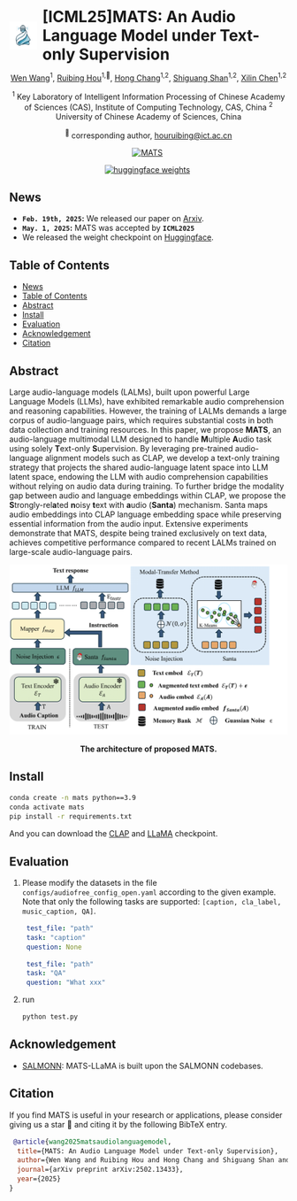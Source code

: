 <div align="center">
<div style="display: flex; align-items: center; justify-content: center;">
    <!-- Left: Logo and MATS -->
    <div style="display: flex; align-items: center; margin-right: 20px; text-align: left;">
        <img src="./asset/mat.png" alt="Logo" style="width: 50px; height: 50px; margin-right: 10px;"/>
        <h1 style="margin: 0;">[ICML25]MATS: An Audio Language Model under Text-only Supervision</h1>
    </div>
</div>

[Wen Wang](https://github.com/wangwen-banban)<sup>1</sup>, [Ruibing Hou](https://scholar.google.com/citations?user=VfS4cisAAAAJ&hl=zh-CN&oi=ao)<sup>1,:email:</sup>, [Hong Chang](https://scholar.google.com/citations?user=LX6MnNsAAAAJ&hl=zh-CN)<sup>1,2</sup>, [Shiguang Shan](https://scholar.google.com/citations?user=Vkzd7MIAAAAJ&hl=zh-CN)<sup>1,2</sup>, [Xilin Chen](https://scholar.google.com/citations?user=vVx2v20AAAAJ&hl=zh-CN)<sup>1,2</sup>

<sup>1</sup> Key Laboratory of Intelligent Information Processing of Chinese Academy of Sciences (CAS), Institute of Computing Technology, CAS, China <sup>2</sup> University of Chinese Academy of Sciences, China

<sup>:email:</sup> corresponding author, houruibing@ict.ac.cn

[![MATS](https://img.shields.io/badge/Paper-MATS-2b9348.svg?logo=arXiv)](https://arxiv.org/abs/2502.13433)&nbsp;

[![huggingface weights](https://img.shields.io/badge/%F0%9F%A4%97%20Weights-MATS_LLaMA-yellow)](https://huggingface.co/LBanBan/MAT)&nbsp;

</div>

## News

- **`Feb. 19th, 2025`:** We released our paper on [Arxiv](https://arxiv.org/abs/2502.13433).
- **`May. 1, 2025`:** MATS was accepted by **`ICML2025`**
- We released the weight checkpoint on [Huggingface](https://huggingface.co/LBanBan/MATS).
## Table of Contents

- [News](#news)
- [Table of Contents](#table-of-contents)
- [Abstract](#abstract)
- [Install](#install)
- [Evaluation](#evaluation)
- [Acknowledgement](#acknowledgement)
- [Citation](#citation)

## Abstract

Large audio-language models (LALMs), built upon powerful Large Language Models (LLMs), have exhibited remarkable audio comprehension and reasoning capabilities. However, the training of LALMs demands a large corpus of audio-language pairs, which requires substantial costs in both data collection and training resources. In this paper, we propose **MATS**, an audio-language multimodal LLM designed to handle **M**ultiple **A**udio task using solely **T**ext-only **S**upervision. By leveraging pre-trained audio-language alignment models such as CLAP, we develop a text-only training strategy that projects the shared audio-language latent space into LLM latent space, endowing the LLM with audio comprehension capabilities without relying on audio data during training. To further bridge the modality gap between audio and language embeddings within CLAP, we propose the **S**trongly-rel**a**ted **n**oisy **t**ext with **a**udio (**Santa**) mechanism. Santa maps audio embeddings into CLAP language embedding space while preserving essential information from the audio input. Extensive experiments demonstrate that MATS, despite being trained exclusively on text data, achieves competitive performance compared to recent LALMs trained on large-scale audio-language pairs.

<div align="center">
<img src="./asset/mats_architecture.png" />

<b>The architecture of proposed MATS.</b>

<!-- <img src="assets/pipeline.png" /> -->

</div>

## Install
```bash
conda create -n mats python==3.9
conda activate mats
pip install -r requirements.txt
```
And you can download the [CLAP](https://huggingface.co/microsoft/msclap) and [LLaMA](https://huggingface.co/lmsys/vicuna-7b-v1.5) checkpoint.
## Evaluation
1. Please modify the datasets in the file `configs/audiofree_config_open.yaml` according to the given example. Note that only the following tasks are supported: `[caption, cla_label, music_caption, QA]`.
   ```yaml
    test_file: "path"
    task: "caption"
    question: None
   ```
   ```yaml
    test_file: "path"
    task: "QA"
    question: "What xxx"
   ```
2. run
   ```bash
   python test.py
   ```

## Acknowledgement
- [SALMONN](https://github.com/bytedance/SALMONN/tree/salmonn): MATS-LLaMA is built upon the SALMONN codebases. 
## Citation

If you find MATS is useful in your research or applications, please consider giving us a star 🌟 and citing it by the following BibTeX entry.

```bibtex
 @article{wang2025matsaudiolanguagemodel,
  title={MATS: An Audio Language Model under Text-only Supervision},
  author={Wen Wang and Ruibing Hou and Hong Chang and Shiguang Shan and Xilin Chen},
  journal={arXiv preprint arXiv:2502.13433},
  year={2025}
}
```
